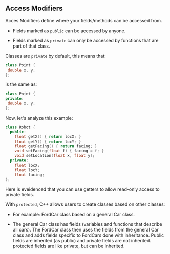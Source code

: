 ## Access Modifiers

Acces Modifiers define where your fields/methods can be accessed from.

- Fields marked as `public` can be accessed by anyone.

- Fields marked as `private` can only be accessed by functions that are part of that class.


Classes are `private` by default, this means that:
```cpp
class Point {
 double x, y;
};
```
is the same as:
```cpp
class Point {
private:
 double x, y;
};
```

Now, let's analyze this example:
```cpp
class Robot {
  public:
    float getX() { return locX; }
    float getY() { return locY; }
    float getFacing() { return facing; }
    void setFacing(float f) { facing = f; }
    void setLocation(float x, float y);
  private:
    float locX;
    float locY;
    float facing;
};
```
Here is eveidenced that you can use getters to allow read-only access to private fields.


With `protected`, C++ allows users to create classes based on other classes:
- For example: FordCar class based on a general Car class.


- The general Car class has fields (variables and functions that describe all cars).
The FordCar class then uses the fields from the general Car class and adds fields specific to FordCars
done with inheritance.
Public fields are inherited (as public) and
private fields are not inherited.
protected fields are like private, but can be inherited.
